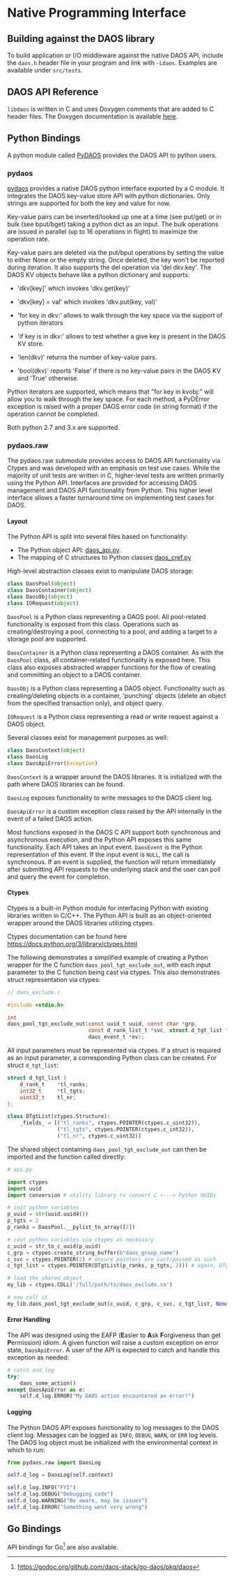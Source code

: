 # Native Programming Interface

## Building against the DAOS library

To build application or I/O middleware against the native DAOS API, include
the `daos.h` header file in your program and link with `-Ldaos`. Examples are
available under `src/tests`.

## DAOS API Reference

`libdaos` is written in C and uses Doxygen comments that are added to C header
files. The Doxygen documentation is available 
[here](https://github.com/daos-stack/daos/blob/master/src/client/api/README.md).

## Python Bindings

A python module called [PyDAOS](https://github.com/daos-stack/daos/blob/master/src/client/pydaos)
provides the DAOS API to python users.

### pydaos

[pydaos](https://github.com/daos-stack/daos/blob/master/src/client/pydaos/pydaos_core.py)
provides a native DAOS python interface exported by a C module. It integrates
the DAOS key-value store API with python dictionaries. Only strings are
supported for both the key and value for now.

Key-value pairs can be inserted/looked up one at a time (see put/get) or
in bulk (see bput/bget) taking a python dict as an input. The bulk
operations are issued in parallel (up to 16 operations in flight) to
maximize the operation rate.

Key-value pairs are deleted via the put/bput operations by setting the value
to either None or the empty string. Once deleted, the key won't be reported
during iteration. It also supports the del operation via 'del dkv.key'.
The DAOS KV objects behave like a python dictionary and supports:

- 'dkv[key]' which invokes 'dkv.get(key)'

- 'dkv[key] = val' which invokes 'dkv.put(key, val)'

- 'for key in dkv:' allows to walk through the key space via the support of
  python iterators

- 'if key is in dkv:' allows to test whether a give key is present in the
  DAOS KV store.

- 'len(dkv)' returns the number of key-value pairs.

- 'bool(dkv)' reports 'False' if there is no key-value pairs in the DAOS KV
  and 'True' otherwise.

Python iterators are supported, which means that "for key in kvobj:" will
allow you to walk through the key space.
For each method, a PyDError exception is raised with a proper DAOS error code
(in string format) if the operation cannot be completed.

Both python 2.7 and 3.x are supported.

### pydaos.raw

The pydaos.raw submodule provides access to DAOS API functionality via Ctypes
and was developed with an emphasis on test use cases. While the majority of unit
tests are written in C, higher-level tests are written primarily using the
Python API. Interfaces are provided for accessing DAOS management and DAOS API
functionality from Python. This higher level interface allows a faster
turnaround time on implementing test cases for DAOS.

#### Layout

The Python API is split into several files based on functionality:

* The Python object API:
  [daos_api.py](https://github.com/daos-stack/daos/tree/master/src/client/pydaos/raw/daos_api.py).
* The mapping of C structures to Python classes
  [daos_cref.py](https://github.com/daos-stack/daos/tree/master/src/client/pydaos/raw/daos_cref.py)

High-level abstraction classes exist to manipulate DAOS storage:
```python
class DaosPool(object)
class DaosContainer(object)
class DaosObj(object)
class IORequest(object)
```

`DaosPool` is a Python class representing a DAOS pool. All pool-related
functionality is exposed from this class. Operations such as creating/destroying
a pool, connecting to a pool, and adding a target to a storage pool are
supported.

`DaosContainer` is a Python class representing a DAOS container.
As with the `DaosPool` class, all container-related functionality is exposed
here. This class also exposes abstracted wrapper functions for the flow of
creating and committing an object to a DAOS container.

`DaosObj` is a Python class representing a DAOS object. Functionality such as
creating/deleting objects in a container, 'punching' objects (delete an object
from the specified transaction only), and object query.

`IORequest` is a Python class representing a read or write request against a
DAOS object.

Several classes exist for management purposes as well:
```python
class DaosContext(object)
class DaosLog
class DaosApiError(Exception)
```

`DaosContext` is a wrapper around the DAOS libraries. It is initialized with the
path where DAOS libraries can be found.

`DaosLog` exposes functionality to write messages to the DAOS client log.

`DaosApiError` is a custom exception class raised by the API internally in the
event of a failed DAOS action.

Most functions exposed in the DAOS C API support both synchronous and
asynchronous execution, and the Python API exposes this same functionality.
Each API takes an input event. `DaosEvent` is the Python representation of this
event. If the input event is `NULL`, the call is synchronous. If an event is
supplied, the function will return immediately after submitting API requests to
the underlying stack and the user can poll and query the event for completion.

#### Ctypes

Ctypes is a built-in Python module for interfacing Python with existing
libraries written in C/C++. The Python API is built as an object-oriented
wrapper around the DAOS libraries utilizing ctypes.

Ctypes documentation can be found here <https://docs.python.org/3/library/ctypes.html>

The following demonstrates a simplified example of creating a Python wrapper
for the C function `daos_pool_tgt_exclude_out`, with each input parameter to the
C function being cast via ctypes. This also demonstrates struct representation via ctypes:

```C
// daos_exclude.c

#include <stdio.h>

int
daos_pool_tgt_exclude_out(const uuid_t uuid, const char *grp,
                          const d_rank_list_t *svc, struct d_tgt_list *tgts,
                          daos_event_t *ev);
```

All input parameters must be represented via ctypes. If a struct is required as
an input parameter, a corresponding Python class can be created. For struct `d_tgt_list`:

```c
struct d_tgt_list {
	d_rank_t	*tl_ranks;
	int32_t		*tl_tgts;
	uint32_t	tl_nr;
};
```
```python
class DTgtList(ctypes.Structure):
    _fields_ = [("tl_ranks", ctypes.POINTER(ctypes.c_uint32)),
                ("tl_tgts", ctypes.POINTER(ctypes.c_int32)),
                ("tl_nr", ctypes.c_uint32)]
```

The shared object containing `daos_pool_tgt_exclude_out` can then be imported
and the function called directly:

```python
# api.py

import ctypes
import uuid
import conversion # utility library to convert C <---> Python UUIDs

# init python variables
p_uuid = str(uuid.uuid4())
p_tgts = 2
p_ranks = DaosPool.__pylist_to_array([2])

# cast python variables via ctypes as necessary
c_uuid = str_to_c_uuid(p_uuid)
c_grp = ctypes.create_string_buffer(b"daos_group_name")
c_svc = ctypes.POINTER(2) # ensure pointers are cast/passed as such
c_tgt_list = ctypes.POINTER(DTgtList(p_ranks, p_tgts, 2))) # again, DTgtList must be passed as pointer

# load the shared object
my_lib = ctypes.CDLL('/full/path/to/daos_exclude.so')

# now call it
my_lib.daos_pool_tgt_exclude_out(c_uuid, c_grp, c_svc, c_tgt_list, None)
```

#### Error Handling

The API was designed using the EAFP (<b>E</b>asier to <b>A</b>sk
<b>F</b>orgiveness than get <b>P</b>ermission) idiom. A given function will
raise a custom exception on error state, `DaosApiError`.
A user of the API is expected to catch and handle this exception as needed:

```python
# catch and log
try:
    daos_some_action()
except DaosApiError as e:
    self.d_log.ERROR("My DAOS action encountered an error!")
```

#### Logging

The Python DAOS API exposes functionality to log messages to the DAOS client log.
Messages can be logged as `INFO`, `DEBUG`, `WARN`, or `ERR` log levels.
The DAOS log object must be initialized with the environmental context in which to run:

```python
from pydaos.raw import DaosLog

self.d_log = DaosLog(self.context)

self.d_log.INFO("FYI")
self.d_log.DEBUG("Debugging code")
self.d_log.WARNING("Be aware, may be issues")
self.d_log.ERROR("Something went very wrong")
```
## Go Bindings

API bindings for Go[^2] are also available.

[^1]: https://github.com/daos-stack/daos/blob/master/src/client/pydaos/raw/README.md

[^2]: https://godoc.org/github.com/daos-stack/go-daos/pkg/daos
